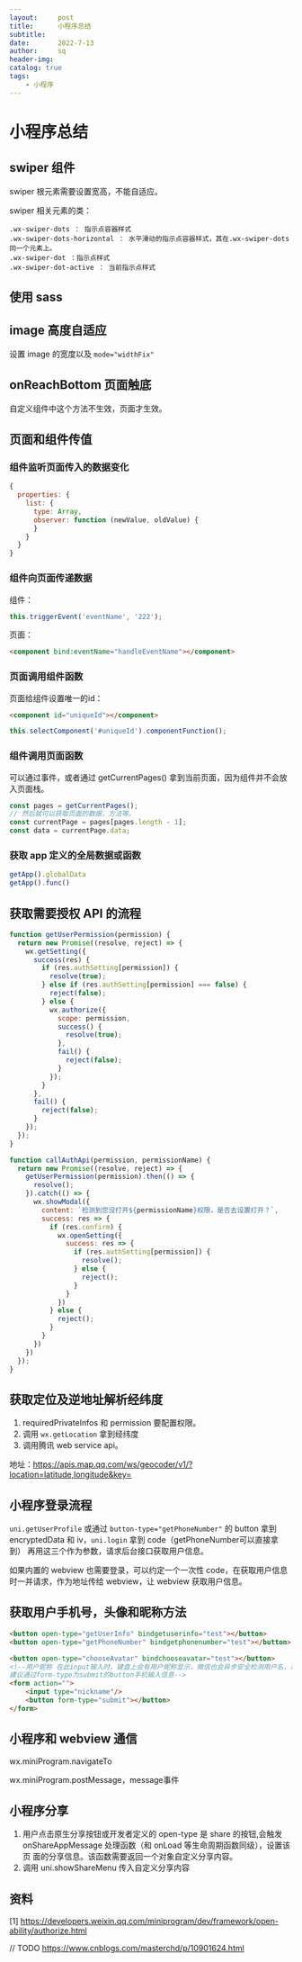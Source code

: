 ```yaml
---
layout:     post
title:      小程序总结
subtitle:   
date:       2022-7-13
author:     sq
header-img: 
catalog: true
tags:
    - 小程序
---
```

# 小程序总结
## swiper 组件
swiper 根元素需要设置宽高，不能自适应。

swiper 相关元素的类：

```
.wx-swiper-dots ： 指示点容器样式
.wx-swiper-dots-horizontal ： 水平滑动的指示点容器样式，其在.wx-swiper-dots同一个元素上。
.wx-swiper-dot ：指示点样式
.wx-swiper-dot-active ： 当前指示点样式
```

## 使用 sass

## image 高度自适应
设置 image 的宽度以及 `mode="widthFix"`

## onReachBottom 页面触底
自定义组件中这个方法不生效，页面才生效。

## 页面和组件传值

### 组件监听页面传入的数据变化
```javascript
{
  properties: {
    list: {
      type: Array,
      observer: function (newValue, oldValue) {
      }
    }
  }
}
```

### 组件向页面传递数据
组件：
```javascript
this.triggerEvent('eventName', '222');
```

页面：
```html
<component bind:eventName="handleEventName"></component>
```

### 页面调用组件函数
页面给组件设置唯一的id：
```html
<component id="uniqueId"></component>
```

```javascript
this.selectComponent('#uniqueId').componentFunction();
```

### 组件调用页面函数
可以通过事件，或者通过 getCurrentPages() 拿到当前页面，因为组件并不会放入页面栈。

```javascript
const pages = getCurrentPages();
// 然后就可以获取页面的数据，方法等。
const currentPage = pages[pages.length - 1];
const data = currentPage.data;
```

### 获取 app 定义的全局数据或函数
```javascript
getApp().globalData
getApp().func()
```

## 获取需要授权 API 的流程

```javascript
function getUserPermission(permission) {
  return new Promise((resolve, reject) => {
    wx.getSetting({
      success(res) {
        if (res.authSetting[permission]) {
          resolve(true);
        } else if (res.authSetting[permission] === false) {
          reject(false);
        } else {
          wx.authorize({
            scope: permission,
            success() {
              resolve(true);
            },
            fail() {
              reject(false);
            }
          });
        }
      },
      fail() {
        reject(false);
      }
    });
  });
}

function callAuthApi(permission, permissionName) {
  return new Promise((resolve, reject) => {
    getUserPermission(permission).then(() => {
      resolve();
    }).catch(() => {
      wx.showModal({
        content: `检测到您没打开${permissionName}权限，是否去设置打开？`,
        success: res => {
          if (res.confirm) {
            wx.openSetting({
              success: res => {
                if (res.authSetting[permission]) {
                  resolve();
                } else {
                  reject();
                }
              }
            })
          } else {
            reject();
          }
        }
      })
    })
  });
}
```

## 获取定位及逆地址解析经纬度
1. requiredPrivateInfos 和 permission 要配置权限。
2. 调用 `wx.getLocation` 拿到经纬度
3. 调用腾讯 web service api。

地址：https://apis.map.qq.com/ws/geocoder/v1/?location=latitude,longitude&key=

## 小程序登录流程
`uni.getUserProfile` 或通过 `button-type="getPhoneNumber"` 的 button 拿到 encryptedData 和 iv，`uni.login` 拿到 code（getPhoneNumber可以直接拿到） 再用这三个作为参数，请求后台接口获取用户信息。

如果内置的 webview 也需要登录，可以约定一个一次性 code，在获取用户信息时一并请求，作为地址传给 webview，让 webview 获取用户信息。

## 获取用户手机号，头像和昵称方法

```html
<button open-type="getUserInfo" bindgetuserinfo="test"></button>
<button open-type="getPhoneNumber" bindgetphonenumber="test"></button>

<button open-type="chooseAvatar" bindchooseavatar="test"></button>
<!--用户昵称 在此input输入时，键盘上会有用户昵称显示，微信也会异步安全检测用户名，未通过就清空。msgSecCheck接口
建议通过form-type为submit的button手机输入信息-->
<form action="">
    <input type="nickname"/>
    <button form-type="submit"></button>
</form>
```

## 小程序和 webview 通信
wx.miniProgram.navigateTo

wx.miniProgram.postMessage，message事件

## 小程序分享
1. 用户点击原生分享按钮或开发者定义的 open-type 是 share 的按钮,会触发 onShareAppMessage 处理函数（和 onLoad 等生命周期函数同级），设置该页
面的分享信息。该函数需要返回一个对象自定义分享内容。
2. 调用 uni.showShareMenu 传入自定义分享内容


## 资料
[1] https://developers.weixin.qq.com/miniprogram/dev/framework/open-ability/authorize.html

// TODO
https://www.cnblogs.com/masterchd/p/10901624.html
